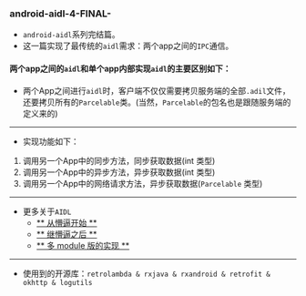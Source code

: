 ### android-aidl-4-FINAL-
* `android-aidl`系列完结篇。
* 这一篇实现了最传统的`aidl`需求：两个app之间的`IPC`通信。
#### 两个app之间的`aidl`和单个app内部实现`aidl`的主要区别如下：
* 两个App之间进行`aidl`时，客户端不仅仅需要拷贝服务端的全部`.adil`文件，还要拷贝所有的`Parcelable`类。(当然，`Parcelable`的包名也是跟随服务端的定义来的)

----

* 实现功能如下：
1. 调用另一个App中的同步方法，同步获取数据(int 类型)
2. 调用另一个App中的异步方法，异步获取数据(int 类型)
3. 调用另一个App中的网络请求方法，异步获取数据(`Parcelable` 类型)

----

* 更多关于`AIDL`
  * [** 从懵逼开始 **](https://github.com/duckAndroid/-android-aidl-/wiki/android-aidl-从懵逼开始)
  * [** 继懵逼之后 **](https://github.com/duckAndroid/-android-aidl-/wiki/android-aidl-继懵逼之后)
  * [** 多 module 版的实现 **](https://github.com/duckAndroid/android-aidl-2/wiki/android-aidl-多%60module%60版的实现)

---

* 使用到的开源库：`retrolambda & rxjava & rxandroid & retrofit & okhttp & logutils`
  
